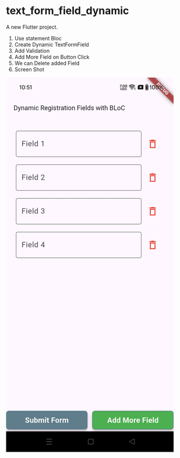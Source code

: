 # text_form_field_dynamic

A new Flutter project.

1. Use statement Bloc
2. Create Dynamic TextFormField
3. Add Validation
4. Add More Field on Button Click
5. We can Delete added Field
6. Screen Shot

<img src="https://github.com/regendraSuman2017/dynamin_text_form_field/blob/main/screenShot/Screenshot_1.jpg"/>